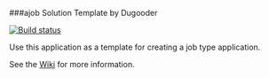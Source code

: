 ###ajob Solution Template by Dugooder

[![Build status](https://ci.appveyor.com/api/projects/status/oixw6xn3m1o3nxk5?svg=true)](https://ci.appveyor.com/project/dugooder/a-job)

Use this application as a template for creating a job type application.  

See the [Wiki](https://github.com/dugooder/a-job/wiki/) for more information. 
